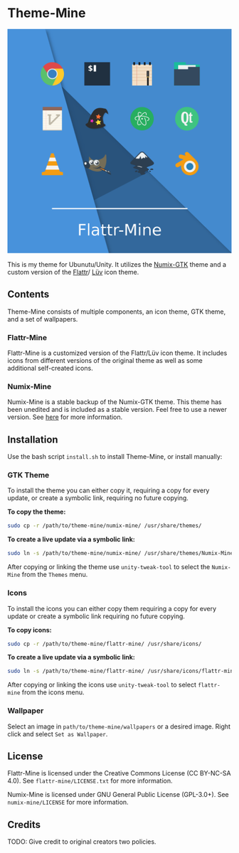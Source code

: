 # Theme-Mine

<img src="./flattr-mine/flattr-mine.png" width="900px">

This is my theme for Ubunutu/Unity. It utilizes the
[Numix-GTK](https://github.com/numixproject/numix-gtk-theme) theme and a
custom version of the
[Flattr](https://github.com/KaOSx/flattr-icons-kde)/
[Lüv](https://github.com/NitruxSA/luv-icon-theme) icon theme.

## Contents

Theme-Mine consists of multiple components, an icon theme, GTK theme, and a set
of wallpapers.

### Flattr-Mine
Flattr-Mine is a customized version of the Flattr/Lüv icon theme. It includes
icons from different versions of the original theme as well as some additional
self-created icons.

### Numix-Mine
Numix-Mine is a stable backup of the Numix-GTK theme. This theme has been
unedited and is included as a stable version. Feel free to use a
newer version. See [here](https://github.com/numixproject/numix-gtk-theme)
for more information.

## Installation

Use the bash script `install.sh` to install Theme-Mine, or install manually:

### GTK Theme
To install the theme you can either copy it, requiring a copy for every
update, or create a symbolic link, requiring no future copying.

**To copy the theme:**
```bash
sudo cp -r /path/to/theme-mine/numix-mine/ /usr/share/themes/
```

**To create a live update via a symbolic link:**
```bash
sudo ln -s /path/to/theme-mine/numix-mine/ /usr/share/themes/Numix-Mine
```

After copying or linking the theme use `unity-tweak-tool` to select the
`Numix-Mine` from the `Themes` menu.

### Icons
To install the icons you can either copy them requiring a copy for every
update or create a symbolic link requiring no future copying.

**To copy icons:**
```bash
sudo cp -r /path/to/theme-mine/flattr-mine/ /usr/share/icons/
```

**To create a live update via a symbolic link:**
```bash
sudo ln -s /path/to/theme-mine/flattr-mine/ /usr/share/icons/flattr-mine
```

After copying or linking the icons use `unity-tweak-tool` to select
`flattr-mine` from the icons menu.

<!-- ### Launcher
To remove the bubble around the launcher icons:

```bash
sudo cp /usr/share/unity/icons/* path/to/theme-mine/launcher/Backup_Icons/
sudo cp /path/to/theme-mine/launcher/New_Icons/* /usr/share/unity/icons/
```

The first command is to make a backup of the originals in case something goes
wrong or you want the originals back. The second command then replaces the
default launcher icons with the new ones.

#### To Restore Original Launcher Icons

```bash
sudo cp path/to/theme-mine/launcher/Backup_Icons/* /usr/share/unity/icons/
```

This command requires that you executed command one above to backup the
original launcher icons. -->

### Wallpaper
Select an image in `path/to/theme-mine/wallpapers` or a desired image.
Right click and select `Set as Wallpaper`.

## License

Flattr-Mine is licensed under the Creative Commons License (CC BY-NC-SA 4.0).
See `flattr-mine/LICENSE.txt` for more information.

Numix-Mine is licensed under GNU General Public License (GPL-3.0+).
See `numix-mine/LICENSE` for more information.

## Credits

TODO: Give credit to original creators two policies.
